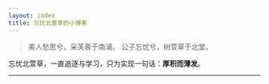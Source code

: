 ```yaml
---
layout: index
title: 忘忧北萱草的小博客
---
```


> 美人愁思兮，采芙蓉于南浦。
> 公子忘忧兮，树萱草于北堂。

<a href="https://github.com/Wybxc/wybxc.github.io" target="_blank" style="text-decoration: none">忘忧北萱草</a>，一直追逐与学习，只为实现一句话：**厚积而薄发**。

---